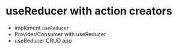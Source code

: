 # useReducer with action creators

* implement `useReducer`
* Provider/Consumer with useReducer
* useReducer CRUD app
